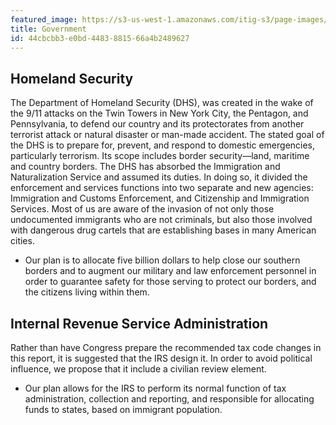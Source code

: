 ```yaml
---
featured_image: https://s3-us-west-1.amazonaws.com/itig-s3/page-images/rushmore_colorized.png
title: Government
id: 44cbcbb3-e0bd-4483-8815-66a4b2489627
---
```

Homeland Security
-
The Department of Homeland Security (DHS), was created in the wake of the 9/11 attacks on the Twin Towers in New York City, the Pentagon, and Pennsylvania, to defend our country and its protectorates from another terrorist attack or natural disaster or man-made accident. The stated goal of the DHS is to prepare for, prevent, and respond to domestic emergencies, particularly terrorism. Its scope includes border security—land, maritime and country borders. The DHS has absorbed the Immigration and Naturalization Service and assumed its duties. In doing so, it divided the enforcement and services functions into two separate and new agencies: Immigration and Customs Enforcement, and Citizenship and Immigration Services. Most of us are aware of the invasion of not only those undocumented immigrants who are not criminals, but also those involved with dangerous drug cartels that are establishing bases in many American cities.

* Our plan is to allocate five billion dollars to help close our southern borders and to augment our military and law enforcement personnel in order to guarantee safety for those serving to protect our borders, and the citizens living within them.

Internal Revenue Service Administration
-
Rather than have Congress prepare the recommended tax code changes in this report, it is suggested that the IRS design it. In order to avoid political influence, we propose that it include a civilian review element.

* Our plan allows for the IRS to perform its normal function of tax administration, collection and reporting, and responsible for allocating funds to states, based on immigrant population.